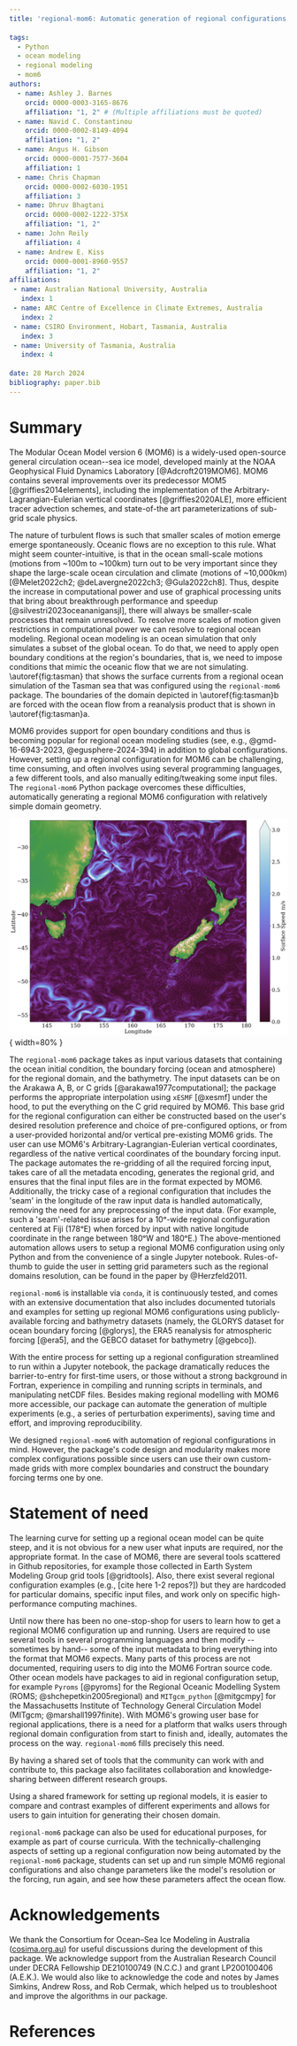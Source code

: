 ```yaml
---
title: 'regional-mom6: Automatic generation of regional configurations for the Modular Ocean Model 6 in Python'

tags:
  - Python
  - ocean modeling
  - regional modeling
  - mom6
authors:
  - name: Ashley J. Barnes
    orcid: 0000-0003-3165-8676
    affiliation: "1, 2" # (Multiple affiliations must be quoted)
  - name: Navid C. Constantinou
    orcid: 0000-0002-8149-4094
    affiliation: "1, 2"
  - name: Angus H. Gibson
    orcid: 0000-0001-7577-3604
    affiliation: 1
  - name: Chris Chapman
    orcid: 0000-0002-6030-1951
    affiliation: 3
  - name: Dhruv Bhagtani
    orcid: 0000-0002-1222-375X
    affiliation: "1, 2"
  - name: John Reily
    affiliation: 4
  - name: Andrew E. Kiss
    orcid: 0000-0001-8960-9557
    affiliation: "1, 2"
affiliations:
 - name: Australian National University, Australia
   index: 1
 - name: ARC Centre of Excellence in Climate Extremes, Australia
   index: 2
 - name: CSIRO Environment, Hobart, Tasmania, Australia
   index: 3
 - name: University of Tasmania, Australia
   index: 4

date: 28 March 2024
bibliography: paper.bib
---
```



# Summary

The Modular Ocean Model version 6 (MOM6) is a widely-used open-source general circulation ocean--sea ice model, developed mainly at the NOAA Geophysical Fluid Dynamics Laboratory [@Adcroft2019MOM6].
MOM6 contains several improvements over its predecessor MOM5 [@griffies2014elements], including the implementation of the Arbitrary-Lagrangian-Eulerian vertical coordinates [@griffies2020ALE], more efficient tracer advection schemes, and state-of-the art parameterizations of sub-grid scale physics.

The nature of turbulent flows is such that smaller scales of motion emerge emerge spontaneously.
Oceanic flows are no exception to this rule.
What might seem counter-intuitive, is that in the ocean small-scale motions (motions from ~100m to ~100km) turn out to be very important since they shape the large-scale ocean circulation and climate (motions of ~10,000km) [@Melet2022ch2; @deLavergne2022ch3; @Gula2022ch8].
Thus, despite the increase in computational power and use of graphical processing units that bring about breakthrough performance and speedup [@silvestri2023oceananigansjl], there will always be smaller-scale processes that remain unresolved.
To resolve more scales of motion given restrictions in computational power we can resolve to regional ocean modeling.
Regional ocean modeling is an ocean simulation that only simulates a subset of the global ocean.
To do that, we need to apply open boundary conditions at the region's boundaries, that is, we need to impose conditions that mimic the oceanic flow that we are not simulating.
\autoref{fig:tasman} that shows the surface currents from a regional ocean simulation of the Tasman sea that was configured using the `regional-mom6` package.
The boundaries of the domain depicted in \autoref{fig:tasman}b are forced with the ocean flow from a reanalysis product that is shown in \autoref{fig:tasman}a.

MOM6 provides support for open boundary conditions and thus is becoming popular for regional ocean modeling studies (see, e.g., @gmd-16-6943-2023, @egusphere-2024-394) in addition to global configurations.
However, setting up a regional configuration for MOM6 can be challenging, time consuming, and often involves using several programming languages, a few different tools, and also manually editing/tweaking some input files.
The `regional-mom6` Python package overcomes these difficulties, automatically generating a regional MOM6 configuration with relatively simple domain geometry.

![A snapshot of the ocean surface currents from a MOM6 regional simulation of the Tasman sea. The simulation is forced by GLORYS and ERA5 reanalysis datasets and configured with a horizontal resolution of 1/80th degree and 100 vertical levels (see @tasmantides for the source code). \label{fig:tasman}](tasman_speed.png){ width=80% }

The `regional-mom6` package takes as input various datasets that containing the ocean initial condition, the boundary forcing (ocean and atmosphere) for the regional domain, and the bathymetry.
The input datasets can be on the Arakawa A, B, or C grids [@arakawa1977computational]; the package performs the appropriate interpolation using `xESMF` [@xesmf] under the hood, to put the everything on the C grid required by MOM6.
This base grid for the regional configuration can either be constructed based on the user's desired resolution preference and choice of pre-configured options, or from a user-provided  horizontal and/or vertical pre-existing MOM6 grids.
The user can use MOM6's Arbitrary-Lagrangian-Eulerian vertical coordinates, regardless of the native vertical coordinates of the boundary forcing input.
The package automates the re-gridding of all the required forcing input, takes care of all the metadata encoding, generates the regional grid, and ensures that the final input files are in the format expected by MOM6.
Additionally, the tricky case of a regional configuration that includes the 'seam' in the longitude of the raw input data is handled automatically, removing the need for any preprocessing of the input data.
(For example, such a 'seam'-related issue arises for a 10ᵒ-wide regional configuration centered at Fiji (178ᵒE) when forced by input with native longitude coordinate in the range between 180ᵒW and 180ᵒE.)
The above-mentioned automation allows users to setup a regional MOM6 configuration using only Python and from the convenience of a single Jupyter notebook.
Rules-of-thumb to guide the user in setting grid parameters such as the regional domains resolution, can be found in the paper by @Herzfeld2011.

<!--
Subsequently, a user need only copy a demo notebook, modify the longitude, latitude and resolution, and simply by running the notebook from start to finish will generate all they need for running a MOM6 experiment in their domain of interest.
-->

`regional-mom6` is installable via `conda`, it is continuously tested, and comes with an extensive documentation that also includes documented tutorials and examples for setting up regional MOM6 configurations using publicly-available forcing and bathymetry datasets (namely, the GLORYS dataset for ocean boundary forcing [@glorys], the ERA5 reanalysis for atmospheric forcing [@era5], and the GEBCO dataset for bathymetry [@gebco]).

With the entire process for setting up a regional configuration streamlined to run within a Jupyter notebook, the package dramatically reduces the barrier-to-entry for first-time users, or those without a strong background in Fortran, experience in compiling and running scripts in terminals, and manipulating netCDF files.
Besides making regional modelling with MOM6 more accessible, our package can automate the generation of multiple experiments (e.g., a series of perturbation experiments), saving time and effort, and improving reproducibility. 

We designed `regional-mom6` with automation of regional configurations in mind.
However, the package's code design and modularity makes more complex configurations possible since users can use their own custom-made grids with more complex boundaries and construct the boundary forcing terms one by one.


# Statement of need

The learning curve for setting up a regional ocean model can be quite steep, and it is not obvious for a new user what inputs are required, nor the appropriate format.
In the case of MOM6, there are several tools scattered in Github repositories, for example those collected in Earth System Modeling Group grid tools [@gridtools].
Also, there exist several regional configuration examples (e.g., [cite here 1-2 repos?]) but they are hardcoded for particular domains, specific input files, and work only on specific high-performance computing machines.

Until now there has been no one-stop-shop for users to learn how to get a regional MOM6 configuration up and running.
Users are required to use several tools in several programming languages and then modify --sometimes by hand-- some of the input metadata to bring everything into the format that MOM6 expects.
Many parts of this process are not documented, requiring users to dig into the MOM6 Fortran source code.
Other ocean models have packages to aid in regional configuration setup, for example `Pyroms` [@pyroms] for the Regional Oceanic Modelling System (ROMS; @shchepetkin2005regional) and `MITgcm_python` [@mitgcmpy] for the Massachusetts Institute of Technology General Circulation Model (MITgcm; @marshall1997finite).
With MOM6's growing user base for regional applications, there is a need for a platform that walks users through regional domain configuration from start to finish and, ideally, automates the process on the way.
`regional-mom6` fills precisely this need.

<!-- A package also provides a standardised way of setting up regional models, allowing for more efficient troubleshooting. 
This is particularly important as the MOM6 boundary code is still under active development, meaning that an old example found Github may not work as intended with a newer executable.
Currently, it is difficult to discern what the best model settings are for a particular experiment with a given MOM6 executable. 
However, having different releases of a python package tied to releases of the MOM6 executable will help users avoid difficult to diagnose compatibility errors between the MOM6 codebase, input file formats and parameter files. -->

By having a shared set of tools that the community can work with and contribute to, this package also facilitates collaboration and knowledge-sharing between different research groups.
<!-- For instance, the Australian ocean modelling community built a set of tools known as the COSIMA Cookbook (cite github repo).
Alongside the tools grew a set of contributed examples for post-processing and analysis of model outputs. -->
Using a shared framework for setting up regional models, it is easier to compare and contrast examples of different experiments and allows for users to gain intuition for generating their chosen domain.

`regional-mom6` package can also be used for educational purposes, for example as part of course curricula.
With the technically-challenging aspects of setting up a regional configuration now being automated by the `regional-mom6` package, students can set up and run simple MOM6 regional configurations and also change parameters like the model's resolution or the forcing, run again, and see how these parameters affect the ocean flow.

# Acknowledgements

We thank the Consortium for Ocean–Sea Ice Modeling in Australia ([cosima.org.au](https://cosima.org.au)) for useful discussions during the development of this package.
We acknowledge support from the Australian Research Council under DECRA Fellowship DE210100749 (N.C.C.) and grant LP200100406 (A.E.K.).
We would also like to acknowledge the code and notes by James Simkins, Andrew Ross, and Rob Cermak, which helped us to troubleshoot and improve the algorithms in our package.

# References
